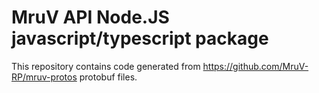 # MruV API Node.JS javascript/typescript package

This repository contains code generated from https://github.com/MruV-RP/mruv-protos protobuf files.
